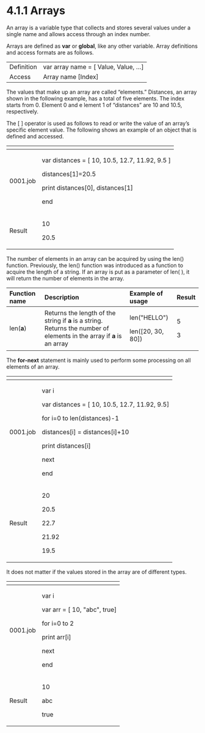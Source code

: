# 4.1.1 Arrays

An array is a variable type that collects and stores several values under a single name and allows access through an index number.

Arrays are defined as **var** or **global**, like any other variable. Array definitions and access formats are as follows.

|  |  |
| :--- | :--- |
| Definition | var array name = \[ Value, Value, …\] |
| Access | Array name \[Index\] |

The values that make up an array are called “elements.” Distances, an array shown in the following example, has a total of five elements. The index starts from 0. Element 0 and e lement 1 of “distances” are 10 and 10.5, respectively.



The \[ \] operator is used as follows to read or write the value of an array’s specific element value. The following shows an example of an object that is defined and accessed.

<table>
  <thead>
    <tr>
      <th style="text-align:left"></th>
      <th style="text-align:left"></th>
    </tr>
  </thead>
  <tbody>
    <tr>
      <td style="text-align:left">0001.job</td>
      <td style="text-align:left">
        <p>var distances = [ 10, 10.5, 12.7, 11.92, 9.5 ]</p>
        <p>distances[1]=20.5</p>
        <p>print distances[0], distances[1]</p>
        <p>end</p>
      </td>
    </tr>
    <tr>
      <td style="text-align:left">Result</td>
      <td style="text-align:left">
        <p>10</p>
        <p>20.5</p>
      </td>
    </tr>
  </tbody>
</table>



The number of elements in an array can be acquired by using the len\(\) function. Previously, the len\(\) function was introduced as a function to acquire the length of a string. If an array is put as a parameter of len\( \), it will return the number of elements in the array.

<table>
  <thead>
    <tr>
      <th style="text-align:left">Function name</th>
      <th style="text-align:left">Description</th>
      <th style="text-align:left">Example of usage</th>
      <th style="text-align:left">Result</th>
    </tr>
  </thead>
  <tbody>
    <tr>
      <td style="text-align:left">len(<b>a</b>)</td>
      <td style="text-align:left">Returns the length of the string if <b>a</b> is a string. Returns the number
        of elements in the array if <b>a</b> is an array</td>
      <td style="text-align:left">
        <p>len(&quot;HELLO&quot;)</p>
        <p>len([20, 30, 80])</p>
      </td>
      <td style="text-align:left">
        <p>5</p>
        <p>3</p>
      </td>
    </tr>
  </tbody>
</table>



The **for-next** statement is mainly used to perform some processing on all elements of an array.

<table>
  <thead>
    <tr>
      <th style="text-align:left"></th>
      <th style="text-align:left"></th>
    </tr>
  </thead>
  <tbody>
    <tr>
      <td style="text-align:left">0001.job</td>
      <td style="text-align:left">
        <p>var i</p>
        <p>var distances = [ 10, 10.5, 12.7, 11.92, 9.5]</p>
        <p>for i=0 to len(distances)-1</p>
        <p>distances[i] = distances[i]+10</p>
        <p>print distances[i]</p>
        <p>next</p>
        <p>end</p>
      </td>
    </tr>
    <tr>
      <td style="text-align:left">Result</td>
      <td style="text-align:left">
        <p>20</p>
        <p>20.5</p>
        <p>22.7</p>
        <p>21.92</p>
        <p>19.5</p>
      </td>
    </tr>
  </tbody>
</table>



It does not matter if the values stored in the array are of different types.

<table>
  <thead>
    <tr>
      <th style="text-align:left"></th>
      <th style="text-align:left"></th>
    </tr>
  </thead>
  <tbody>
    <tr>
      <td style="text-align:left">0001.job</td>
      <td style="text-align:left">
        <p>var i</p>
        <p>var arr = [ 10, &quot;abc&quot;, true]</p>
        <p>for i=0 to 2</p>
        <p>print arr[i]</p>
        <p>next</p>
        <p>end</p>
      </td>
    </tr>
    <tr>
      <td style="text-align:left">Result</td>
      <td style="text-align:left">
        <p>10</p>
        <p>abc</p>
        <p>true</p>
      </td>
    </tr>
  </tbody>
</table>







